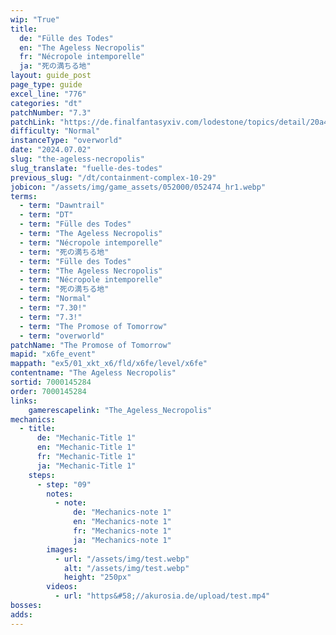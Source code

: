 ```yaml
---
wip: "True"
title:
  de: "Fülle des Todes"
  en: "The Ageless Necropolis"
  fr: "Nécropole intemporelle"
  ja: "死の満ちる地"
layout: guide_post
page_type: guide
excel_line: "776"
categories: "dt"
patchNumber: "7.3"
patchLink: "https://de.finalfantasyxiv.com/lodestone/topics/detail/20a4ee7db3718a9ad232eb88b46812d27d717996"
difficulty: "Normal"
instanceType: "overworld"
date: "2024.07.02"
slug: "the-ageless-necropolis"
slug_translate: "fuelle-des-todes"
previous_slug: "/dt/containment-complex-10-29"
jobicon: "/assets/img/game_assets/052000/052474_hr1.webp"
terms:
  - term: "Dawntrail"
  - term: "DT"
  - term: "Fülle des Todes"
  - term: "The Ageless Necropolis"
  - term: "Nécropole intemporelle"
  - term: "死の満ちる地"
  - term: "Fülle des Todes"
  - term: "The Ageless Necropolis"
  - term: "Nécropole intemporelle"
  - term: "死の満ちる地"
  - term: "Normal"
  - term: "7.30!"
  - term: "7.3!"
  - term: "The Promose of Tomorrow"
  - term: "overworld"
patchName: "The Promose of Tomorrow"
mapid: "x6fe_event"
mappath: "ex5/01_xkt_x6/fld/x6fe/level/x6fe"
contentname: "The Ageless Necropolis"
sortid: 7000145284
order: 7000145284
links:
    gamerescapelink: "The_Ageless_Necropolis"
mechanics:
  - title:
      de: "Mechanic-Title 1"
      en: "Mechanic-Title 1"
      fr: "Mechanic-Title 1"
      ja: "Mechanic-Title 1"
    steps:
      - step: "09"
        notes:
          - note:
              de: "Mechanics-note 1"
              en: "Mechanics-note 1"
              fr: "Mechanics-note 1"
              ja: "Mechanics-note 1"
        images:
          - url: "/assets/img/test.webp"
            alt: "/assets/img/test.webp"
            height: "250px"
        videos:
          - url: "https&#58;//akurosia.de/upload/test.mp4"
bosses:
adds:
---
```

